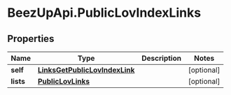 # BeezUpApi.PublicLovIndexLinks

## Properties
Name | Type | Description | Notes
------------ | ------------- | ------------- | -------------
**self** | [**LinksGetPublicLovIndexLink**](LinksGetPublicLovIndexLink.md) |  | [optional] 
**lists** | [**PublicLovLinks**](PublicLovLinks.md) |  | [optional] 


